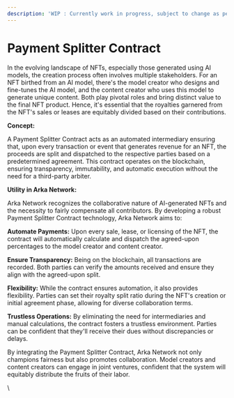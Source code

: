 ```yaml
---
description: 'WIP : Currently work in progress, subject to change as per core contributors'
---
```


# Payment Splitter Contract

In the evolving landscape of NFTs, especially those generated using AI models, the creation process often involves multiple stakeholders. For an NFT birthed from an AI model, there's the model creator who designs and fine-tunes the AI model, and the content creator who uses this model to generate unique content. Both play pivotal roles and bring distinct value to the final NFT product. Hence, it's essential that the royalties garnered from the NFT's sales or leases are equitably divided based on their contributions.

**Concept:**

A Payment Splitter Contract acts as an automated intermediary ensuring that, upon every transaction or event that generates revenue for an NFT, the proceeds are split and dispatched to the respective parties based on a predetermined agreement. This contract operates on the blockchain, ensuring transparency, immutability, and automatic execution without the need for a third-party arbiter.

**Utility in Arka Network:**

Arka Network recognizes the collaborative nature of AI-generated NFTs and the necessity to fairly compensate all contributors. By developing a robust Payment Splitter Contract technology, Arka Network aims to:

**Automate Payments:** Upon every sale, lease, or licensing of the NFT, the contract will automatically calculate and dispatch the agreed-upon percentages to the model creator and content creator.

**Ensure Transparency:** Being on the blockchain, all transactions are recorded. Both parties can verify the amounts received and ensure they align with the agreed-upon split.

**Flexibility:** While the contract ensures automation, it also provides flexibility. Parties can set their royalty split ratio during the NFT's creation or initial agreement phase, allowing for diverse collaboration terms.

**Trustless Operations:** By eliminating the need for intermediaries and manual calculations, the contract fosters a trustless environment. Parties can be confident that they'll receive their dues without discrepancies or delays.

By integrating the Payment Splitter Contract, Arka Network not only champions fairness but also promotes collaboration. Model creators and content creators can engage in joint ventures, confident that the system will equitably distribute the fruits of their labor.

\
